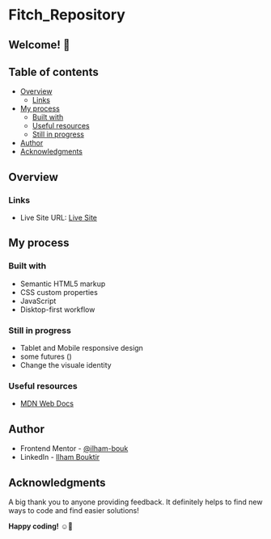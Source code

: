 # Fitch_Repository

## Welcome! 👋

## Table of contents

- [Overview](#overview)
  - [Links](#links)
- [My process](#my-process)
  - [Built with](#built-with)
  - [Useful resources](#useful-resources)
  - [Still in progress](#still-in-progress)
- [Author](#author)
- [Acknowledgments](#acknowledgments)


## Overview

### Links

- Live Site URL: [Live Site](https://ilham-bouk.github.io/Fitch_Repository/)

## My process

### Built with

- Semantic HTML5 markup
- CSS custom properties
- JavaScript 
- Disktop-first workflow

### Still in progress

 - Tablet and Mobile responsive design
 - some futures ()
 - Change the visuale identity

### Useful resources

- [MDN Web Docs](https://developer.mozilla.org/en-US/docs/Web/CSS/)

## Author

- Frontend Mentor - [@ilham-bouk](https://www.frontendmentor.io/profile/ilham-bouk)
- LinkedIn - [Ilham Bouktir](https://www.linkedin.com/in/ilham-bouktir-0b266b31b)

## Acknowledgments

A big thank you to anyone providing feedback. It definitely helps to find new ways to code and find easier solutions!

**Happy coding!** ☺️🚀

